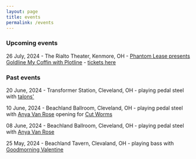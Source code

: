```yaml
---
layout: page
title: events
permalink: /events
---
```

### Upcoming events


26 July, 2024 - The Rialto Theater, Kenmore, OH - [Phantom Lease presents Goldline My Coffin with Plotline](https://www.therialtotheatre.com/calendar/2024/7/26/phantom-lease-plotline-072624) - [tickets here](https://www.therialtotheatre.com/tickets/phantom-lease-plotline-072624)

### Past events

20 June, 2024 - Transformer Station, Cleveland, OH - playing pedal steel with [talons'](https://talons.bandcamp.com/)

10 June, 2024 - Beachland Ballroom, Cleveland, OH - playing pedal steel with [Anya Van Rose](https://www.anyavanrose.com/) opening for [Cut Worms](https://www.cut-worms.com/)


08 June, 2024 - Beachland Ballroom, Cleveland, OH - playing pedal steel with [Anya Van Rose](https://www.anyavanrose.com/)

25 May, 2024 - Beachland Tavern, Clevaland, OH - playing bass with [Goodmorning Valentine](https://goodmorningvalentine.bandcamp.com/)